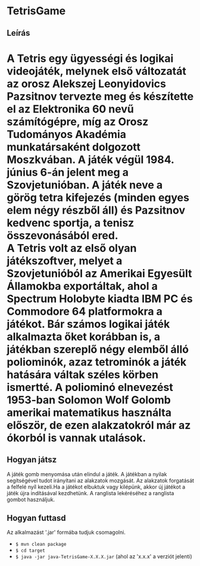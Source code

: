 # TetrisGame

Leírás
-----------  
A Tetris egy ügyességi és logikai videojáték, melynek első változatát az orosz Alekszej Leonyidovics Pazsitnov tervezte meg és készítette el az Elektronika 60 nevű számítógépre, míg az Orosz Tudományos Akadémia munkatársaként dolgozott Moszkvában. A játék végül 1984. június 6-án jelent meg a Szovjetunióban. A játék neve a görög tetra kifejezés (minden egyes elem négy részből áll) és Pazsitnov kedvenc sportja, a tenisz összevonásából ered.  
A Tetris volt az első olyan játékszoftver, melyet a Szovjetunióból az Amerikai Egyesült Államokba exportáltak, ahol a Spectrum Holobyte kiadta IBM PC és Commodore 64 platformokra a játékot. Bár számos logikai játék alkalmazta őket korábban is, a játékban szereplő négy elemből álló poliominók, azaz tetrominók a játék hatására váltak széles körben ismertté. A poliominó elnevezést 1953-ban Solomon Wolf Golomb amerikai matematikus használta először, de ezen alakzatokról már az ókorból is vannak utalások.  
======
Hogyan játsz
-----------
A játék gomb menyomása után elindul a játék. A játékban a nyilak segítségével tudot irányítani az alakzatok mozgását. Az alakzatok forgatását a felfelé nyíl kezeli.Ha a játékot
elbuktuk vagy kilépünk, akkor új játékot a játék újra indításával kezdhetünk.
A ranglista lekéréséhez a ranglista gombot használjuk.

Hogyan futtasd
--------------------------
Az alkalmazást '.jar' formába tudjuk csomagolni.
- `$ mvn clean package`
- `$ cd target`
- `$ java -jar java-TetrisGame-X.X.X.jar` (ahol az 'x.x.x' a verziót jelenti)

